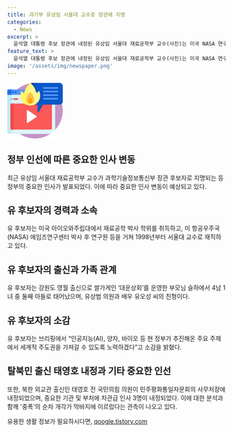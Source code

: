 ```yaml
---
title: 과기부 유상임 서울대 교수로 장관에 지명
categories:
  - News
excerpt: >
  윤석열 대통령 후보 장관에 내정된 유상임 서울대 재료공학부 교수(사진)는 미국 NASA 연구원 출신으로 과학기술 분야 경험이 풍부하다. 힘 유상범 의원과 배우 유오성의 친형으로, 과거 쌀가게를 운영한 출신으로 알려졌다. 또한, 태영호 내정과 중폭 인사 개각에 이어진 사무처장 및 국무차장 인선도 주목받고 있다. 유후보자는 브리핑에서 세계적으로 주도권을 가져갈 수 있도록 노력하겠다는 포부를 밝히며, 국회 인사청문회를 거쳐 임명될 예정이라고 밝혔다.
feature_text: >
  윤석열 대통령 후보 장관에 내정된 유상임 서울대 재료공학부 교수(사진)는 미국 NASA 연구원 출신으로 과학기술 분야 경험이 풍부하다. 힘 유상범 의원과 배우 유오성의 친형으로, 과거 쌀가게를 운영한 출신으로 알려졌다. 또한, 태영호 내정과 중폭 인사 개각에 이어진 사무처장 및 국무차장 인선도 주목받고 있다. 유후보자는 브리핑에서 세계적으로 주도권을 가져갈 수 있도록 노력하겠다는 포부를 밝히며, 국회 인사청문회를 거쳐 임명될 예정이라고 밝혔다.
image: '/assets/img/newspaper.png'
---
```


<p><img src="/assets/img/news.png" alt="rentncar 속보" /></p>

<h2 data-ke-size="size26">정부 인선에 따른 중요한 인사 변동</h2>

<p data-ke-size="size16">최근 유상임 서울대 재료공학부 교수가 과학기술정보통신부 장관 후보자로 지명되는 등 정부의 중요한 인사가 발표되었다. 이에 따라 중요한 인사 변동이 예상되고 있다.</p>

<h2 data-ke-size="size26">유 후보자의 경력과 소속</h2>

<p data-ke-size="size16">유 후보자는 미국 아이오와주립대에서 재료공학 박사 학위를 취득하고, 미 항공우주국(NASA) 에임즈연구센터 박사 후 연구원 등을 거쳐 1998년부터 서울대 교수로 재직하고 있다.</p>

<h2 data-ke-size="size26">유 후보자의 출신과 가족 관계</h2>

<p data-ke-size="size16">유 후보자는 강원도 영월 출신으로 쌀가게인 ‘대운상회’를 운영한 부모님 슬하에서 4남 1녀 중 둘째 아들로 태어났으며, 유상범 의원과 배우 유오성 씨의 친형이다.</p>

<h2 data-ke-size="size26">유 후보자의 소감</h2>

<p data-ke-size="size16">유 후보자는 브리핑에서 “인공지능(AI), 양자, 바이오 등 현 정부가 추진해온 주요 주제에서 세계적 주도권을 가져갈 수 있도록 노력하겠다”고 소감을 밝혔다.</p>

<h2 data-ke-size="size26">탈북민 출신 태영호 내정과 기타 중요한 인선</h2>

<p data-ke-size="size16">또한, 북한 외교관 출신인 태영호 전 국민의힘 의원이 민주평화통일자문회의 사무처장에 내정되었으며, 중요한 기관 및 부처에 차관급 인사 3명이 내정되었다. 이에 대한 분석과 함께 '중폭'의 순차 개각가 막바지에 이르렀다는 관측이 나오고 있다.</p>
유용한 생활 정보가 필요하시다면, <a href="https://qoogle.tistory.com" rel="dofollow">qoogle.tistory.com</a>


